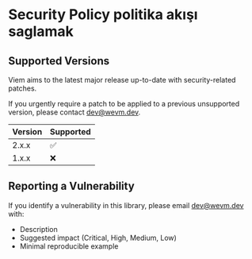 # Security Policy politika akışı saglamak

## Supported Versions

Viem aims to the latest major release up-to-date with security-related patches.

If you urgently require a patch to be applied to a previous unsupported version, please contact dev@wevm.dev.

| Version | Supported          |
| ------- | ------------------ |
| 2.x.x   | :white_check_mark: |
| 1.x.x   | :x:                |

## Reporting a Vulnerability

If you identify a vulnerability in this library, please email dev@wevm.dev with:

- Description
- Suggested impact (Critical, High, Medium, Low)
- Minimal reproducible example
